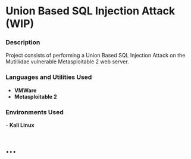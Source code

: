 <h1>Union Based SQL Injection Attack (WIP)</h1>

<h3>Description</h3>
Project consists of performing a Union Based SQL Injection Attack on the Mutillidae vulnerable Metasploitable 2 web server.
<br>

<h3>Languages and Utilities Used</h3>

- <b>VMWare</b> 
- <b>Metasploitable 2</b>

<h3>Environments Used </h3>
- <b>Kali Linux</b>


<h1>...</h1>
<!---
<h2>Cowrie OpenSSH</h2>
<h3>Setting up the Cowrie SSH Honeypot</h3>
<p align="center">
Installing python virtual environment:<br>
<img src="https://i.imgur.com/4miRnKd.png" height="80%" width="80%" alt="Setting up Cowrie OpenSSH"/><br>
Adding a cowrie user to the honeypot:<br>
<img src="https://i.imgur.com/N10xVyd.png" height="80%" width="80%" alt="Setting up Cowrie OpenSSH"/><br>
Activating and Starting Cowrie:<br>
<img src="https://i.imgur.com/3UMcjcM.png" height="80%" width="80%" alt="Setting up Cowrie OpenSSH"/><br>
Setting the Honeypot password to 123456789 by editing userdb.txt:<br>
<img src="https://i.imgur.com/vbitZlC.png" height="80%" width="80%" alt="Setting up Cowrie OpenSSH"/><br>
</p>
-->
